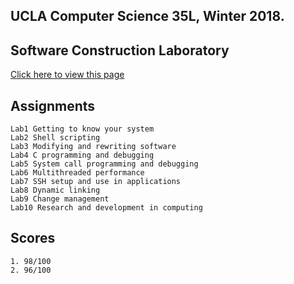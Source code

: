 ## UCLA Computer Science 35L, Winter 2018. 
## Software Construction Laboratory


[Click here to view this page](https://lawrencexu13467.github.io/UCLA_CS35L_W18/)    
## Assignments
```
Lab1 Getting to know your system
Lab2 Shell scripting
Lab3 Modifying and rewriting software
Lab4 C programming and debugging
Lab5 System call programming and debugging
Lab6 Multithreaded performance
Lab7 SSH setup and use in applications
Lab8 Dynamic linking
Lab9 Change management
Lab10 Research and development in computing 

```

## Scores
```
1. 98/100
2. 96/100
  
```

